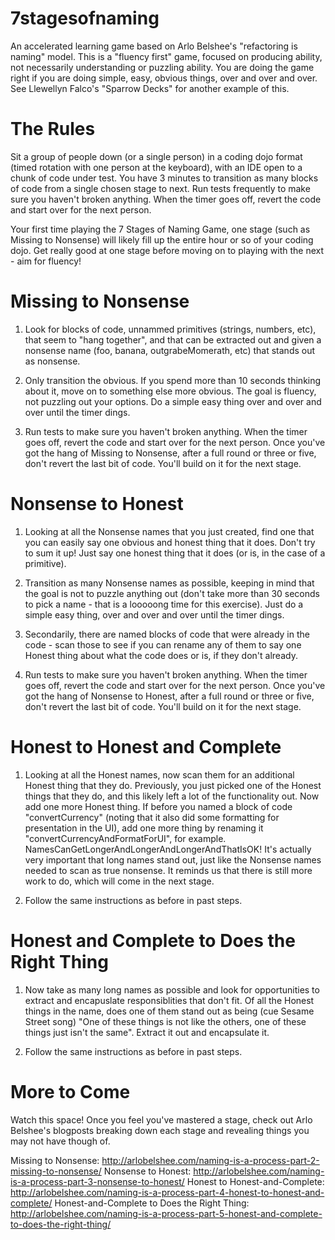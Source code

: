 # 7stagesofnaming
An accelerated learning game based on Arlo Belshee's "refactoring is naming" model. This is a "fluency first" game, focused on producing ability, not necessarily understanding or puzzling ability. You are doing the game right if you are doing simple, easy, obvious things, over and over and over. See Llewellyn Falco's "Sparrow Decks" for another example of this.

# The Rules

Sit a group of people down (or a single person) in a coding dojo format (timed rotation with one person at the keyboard), with an IDE open to a chunk of code under test. You have 3 minutes to transition as many blocks of code from a single chosen stage to next. Run tests frequently to make sure you haven't broken anything. When the timer goes off, revert the code and start over for the next person.

Your first time playing the 7 Stages of Naming Game, one stage (such as Missing to Nonsense) will likely fill up the entire hour or so of your coding dojo. Get really good at one stage before moving on to playing with the next - aim for fluency!

# Missing to Nonsense

1. Look for blocks of code, unnammed primitives (strings, numbers, etc), that seem to "hang together", and that can be extracted out and given a nonsense name (foo, banana, outgrabeMomerath, etc) that stands out as nonsense. 

2. Only transition the obvious. If you spend more than 10 seconds thinking about it, move on to something else more obvious. The goal is fluency, not puzzling out your options. Do a simple easy thing over and over and over until the timer dings.

3. Run tests to make sure you haven't broken anything. When the timer goes off, revert the code and start over for the next person. Once you've got the hang of Missing to Nonsense, after a full round or three or five, don't revert the last bit of code. You'll build on it for the next stage.

# Nonsense to Honest

1. Looking at all the Nonsense names that you just created, find one that you can easily say one obvious and honest thing that it does. Don't try to sum it up! Just say one honest thing that it does (or is, in the case of a primitive).

2. Transition as many Nonsense names as possible, keeping in mind that the goal is not to puzzle anything out (don't take more than 30 seconds to pick a name - that is a looooong time for this exercise). Just do a simple easy thing, over and over and over until the timer dings.

3. Secondarily, there are named blocks of code that were already in the code - scan those to see if you can rename any of them to say one Honest thing about what the code does or is, if they don't already.

4. Run tests to make sure you haven't broken anything. When the timer goes off, revert the code and start over for the next person. Once you've got the hang of Nonsense to Honest, after a full round or three or five, don't revert the last bit of code. You'll build on it for the next stage.

# Honest to Honest and Complete

1. Looking at all the Honest names, now scan them for an additional Honest thing that they do. Previously, you just picked one of the Honest things that they do, and this likely left a lot of the functionality out. Now add one more Honest thing. If before you named a block of code "convertCurrency" (noting that it also did some formatting for presentation in the UI), add one more thing by renaming it "convertCurrencyAndFormatForUI", for example. NamesCanGetLongerAndLongerAndLongerAndThatIsOK! It's actually very important that long names stand out, just like the Nonsense names needed to scan as true nonsense. It reminds us that there is still more work to do, which will come in the next stage.

2. Follow the same instructions as before in past steps.

# Honest and Complete to Does the Right Thing

1. Now take as many long names as possible and look for opportunities to extract and encapuslate responsiblities that don't fit. Of all the Honest things in the name, does one of them stand out as being (cue Sesame Street song) "One of these things is not like the others, one of these things just isn't the same". Extract it out and encapsulate it.

2. Follow the same instructions as before in past steps.

# More to Come

Watch this space! Once you feel you've mastered a stage, check out Arlo Belshee's blogposts breaking down each stage and revealing things you may not have though of.

Missing to Nonsense: http://arlobelshee.com/naming-is-a-process-part-2-missing-to-nonsense/
Nonsense to Honest: http://arlobelshee.com/naming-is-a-process-part-3-nonsense-to-honest/
Honest to Honest-and-Complete: http://arlobelshee.com/naming-is-a-process-part-4-honest-to-honest-and-complete/
Honest-and-Complete to Does the Right Thing: http://arlobelshee.com/naming-is-a-process-part-5-honest-and-complete-to-does-the-right-thing/



